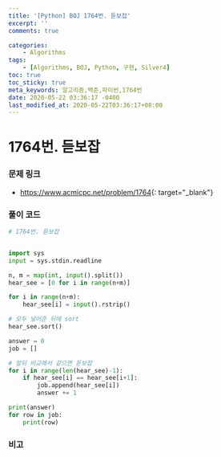 ```yaml
---
title: '[Python] BOJ 1764번. 듣보잡'
excerpt: ''
comments: true

categories:
    - Algorithms
tags:
    - [Algorithms, BOJ, Python, 구현, Silver4]
toc: true
toc_sticky: true
meta_keywords: 알고리즘,백준,파이썬,1764번
date: 2020-05-22 03:36:17 -0400
last_modified_at: 2020-05-22T03:36:17+08:00
---
```


# 1764번. 듣보잡

### 문제 링크

-   <https://www.acmicpc.net/problem/1764>{: target="\_blank"}

### 풀이 코드

```python
# 1764번. 듣보잡


import sys
input = sys.stdin.readline

n, m = map(int, input().split())
hear_see = [0 for i in range(n+m)]

for i in range(n+m):
    hear_see[i] = input().rstrip()

# 모두 넣어준 뒤에 sort
hear_see.sort()

answer = 0
job = []

# 앞뒤 비교해서 같으면 듣보잡
for i in range(len(hear_see)-1):
    if hear_see[i] == hear_see[i+1]:
        job.append(hear_see[i])
        answer += 1

print(answer)
for row in job:
    print(row)
```

### 비고
